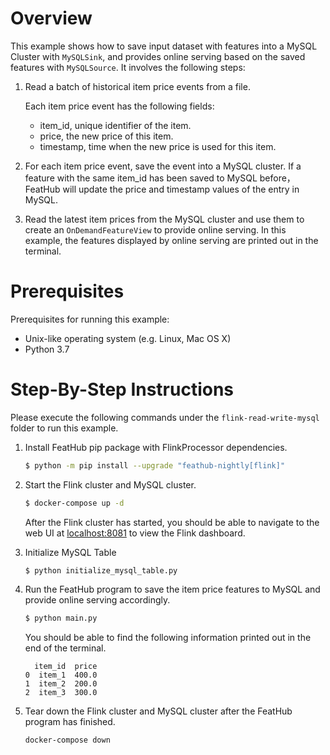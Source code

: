 # Overview

This example shows how to save input dataset with features into a MySQL Cluster
with `MySQLSink`, and provides online serving based on the saved features with
`MySQLSource`. It involves the following steps:

1. Read a batch of historical item price events from a file.

   Each item price event has the following fields:
   - item_id, unique identifier of the item.
   - price, the new price of this item.
   - timestamp, time when the new price is used for this item.

2. For each item price event, save the event into a MySQL cluster. If a feature
   with the same item_id has been saved to MySQL before，FeatHub will update the price
   and timestamp values of the entry in MySQL.

3. Read the latest item prices from the MySQL cluster and use them to create an
   `OnDemandFeatureView` to provide online serving. In this example, the
   features displayed by online serving are printed out in the terminal.

# Prerequisites

Prerequisites for running this example:
- Unix-like operating system (e.g. Linux, Mac OS X)
- Python 3.7

# Step-By-Step Instructions

Please execute the following commands under the `flink-read-write-mysql` folder
to run this example.

1. Install FeatHub pip package with FlinkProcessor dependencies.

   ```bash
   $ python -m pip install --upgrade "feathub-nightly[flink]"
   ```

2. Start the Flink cluster and MySQL cluster.

   ```bash
   $ docker-compose up -d
   ```

   After the Flink cluster has started, you should be able to navigate to the
   web UI at [localhost:8081](http://localhost:8081) to view the Flink
   dashboard.

3. Initialize MySQL Table
   
   ```bash
   $ python initialize_mysql_table.py
   ```

4. Run the FeatHub program to save the item price features to MySQL and provide
   online serving accordingly.

   ```bash
   $ python main.py
   ```

   You should be able to find the following information printed out in the end
   of the terminal.

   ```
     item_id  price
   0  item_1  400.0
   1  item_2  200.0
   2  item_3  300.0
   ```

5. Tear down the Flink cluster and MySQL cluster after the FeatHub program has
   finished.

   ```bash
   docker-compose down
   ```
